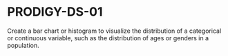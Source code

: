 # PRODIGY-DS-01
Create a bar chart or histogram to visualize the distribution of a categorical or continuous variable,
such as the distribution of ages or genders in a population.

